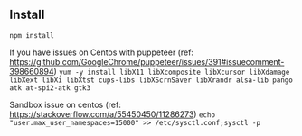 ## Install
```npm install```

If you have issues on Centos with puppeteer (ref: https://github.com/GoogleChrome/puppeteer/issues/391#issuecomment-398660894)
```yum -y install libX11 libXcomposite libXcursor libXdamage libXext libXi libXtst cups-libs libXScrnSaver libXrandr alsa-lib pango atk at-spi2-atk gtk3```

Sandbox issue on centos (ref: https://stackoverflow.com/a/55450450/11286273)
```echo "user.max_user_namespaces=15000" >> /etc/sysctl.conf;sysctl -p```
